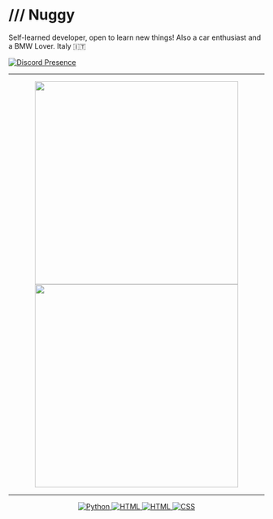 
# /// Nuggy
Self-learned developer, open to learn new things! Also a car enthusiast and a BMW Lover. Italy 🇮🇹

[![Discord Presence](https://lanyard.cnrad.dev/api/937285910041591878)](https://discord.com/users/937285910041591878)

---

<p align="center">
  <img src="https://github-readme-stats.vercel.app/api?username=lnuggy&show_icons=true&theme=date_night" width="400">
  <img src="https://github-readme-streak-stats.herokuapp.com?user=lNuggy&theme=date-night&hide_border=true&border_radius=25" width="400">
</p>

---
<p align="center">
  <a href="https://www.python.org/" target="_blank">
    <img src="https://img.shields.io/badge/Python-%2314354C.svg?style=flat-square&logo=python&logoColor=white" alt="Python">
  </a>
  <a href="https://learn.microsoft.com/en-us/powershell/" target="_blank">
    <img src="https://img.shields.io/badge/PowerShell-%235391FE.svg?style=flat-square&logo=powershell&logoColor=white" alt="HTML">
  </a>
  <a href="https://html.com/" target="_blank">
    <img src="https://img.shields.io/badge/html5-%23E34F26.svg?style=flat-square&logo=html5&logoColor=white" alt="HTML">
  </a>
  <a href="https://www.w3.org/Style/CSS/Overview.en.html" target="_blank">
    <img src="https://img.shields.io/badge/CSS-%231572B6.svg?style=flat-square&logo=css3&logoColor=white" alt="CSS">
  </a>
</p>
